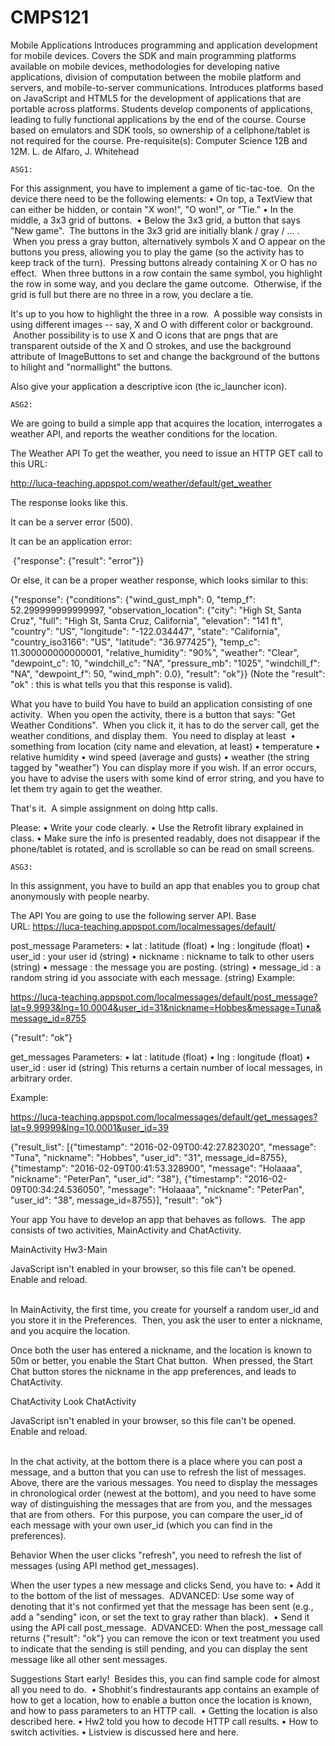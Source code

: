 # CMPS121
Mobile Applications
Introduces programming and application development for mobile devices. Covers the SDK and main programming platforms available on mobile devices, methodologies for developing native applications, division of computation between the mobile platform and servers, and mobile-to-server communications. Introduces platforms based on JavaScript and HTML5 for the development of applications that are portable across platforms. Students develop components of applications, leading to fully functional applications by the end of the course. Course based on emulators and SDK tools, so ownership of a cellphone/tablet is not required for the course. Pre-requisite(s): Computer Science 12B and 12M. L. de Alfaro, J. Whitehead

	ASG1:
For this assignment, you have to implement a game of tic-tac-toe.  On the device there need to be the following elements:
	•	On top, a TextView that can either be hidden, or contain "X won!", "O won!", or "Tie."
	•	In the middle, a 3x3 grid of buttons. 
	•	Below the 3x3 grid, a button that says "New game". 
The buttons in the 3x3 grid are initially blank / gray / ... .  When you press a gray button, alternatively symbols X and O appear on the buttons you press, allowing you to play the game (so the activity has to keep track of the turn).  Pressing buttons already containing X or O has no effect.  When three buttons in a row contain the same symbol, you highlight the row in some way, and you declare the game outcome.  Otherwise, if the grid is full but there are no three in a row, you declare a tie. 

It's up to you how to highlight the three in a row.  A possible way consists in using different images -- say, X and O with different color or background.  Another possibility is to use X and O icons that are pngs that are transparent outside of the X and O strokes, and use the background attribute of ImageButtons to set and change the background of the buttons to hilight and "normallight" the buttons. 

Also give your application a descriptive icon (the ic_launcher icon).

	ASG2:
We are going to build a simple app that acquires the location, interrogates a weather API, and reports the weather conditions for the location.

The Weather API
To get the weather, you need to issue an HTTP GET call to this URL:


http://luca-teaching.appspot.com/weather/default/get_weather


The response looks like this.  

It can be a server error (500).

It can be an application error:


 {"response": {"result": "error"}}


Or else, it can be a proper weather response, which looks similar to this:

{"response": {"conditions": {"wind_gust_mph": 0, "temp_f": 52.299999999999997, "observation_location": {"city": "High St, Santa Cruz", "full": "High St, Santa Cruz, California", "elevation": "141 ft", "country": "US", "longitude": "-122.034447", "state": "California", "country_iso3166": "US", "latitude": "36.977425"}, "temp_c": 11.300000000000001, "relative_humidity": "90%", "weather": "Clear", "dewpoint_c": 10, "windchill_c": "NA", "pressure_mb": "1025", "windchill_f": "NA", "dewpoint_f": 50, "wind_mph": 0.0}, "result": "ok"}}
(Note the "result": "ok" : this is what tells you that this response is valid).

What you have to build
You have to build an application consisting of one activity. 
When you open the activity, there is a button that says: "Get Weather Conditions". 
When you click it, it has to do the server call, get the weather conditions, and display them. 
You need to display at least 
	•	something from location (city name and elevation, at least)
	•	temperature
	•	relative humidity
	•	wind speed (average and gusts)
	•	weather (the string tagged by "weather")
You can display more if you wish.
If an error occurs, you have to advise the users with some kind of error string, and you have to let them try again to get the weather. 

That's it.  A simple assignment on doing http calls.

Please:
	•	Write your code clearly.
	•	Use the Retrofit library explained in class.
	•	Make sure the info is presented readably, does not disappear if the phone/tablet is rotated, and is scrollable so can be read on small screens.

	ASG3:
In this assignment, you have to build an app that enables you to group chat anonymously with people nearby. 

The API
You are going to use the following server API.
Base URL: https://luca-teaching.appspot.com/localmessages/default/

post_message
Parameters:
	•	lat : latitude (float)
	•	lng : longitude (float)
	•	user_id : your user id (string)
	•	nickname : nickname to talk to other users (string)
	•	message : the message you are posting. (string)
	•	message_id : a random string id you associate with each message. (string)
Example:

https://luca-teaching.appspot.com/localmessages/default/post_message?lat=9.9993&lng=10.0004&user_id=31&nickname=Hobbes&message=Tuna&message_id=8755

{"result": "ok"}

get_messages
Parameters:
	•	lat : latitude (float)
	•	lng : longitude (float)
	•	user_id : user id (string)
This returns a certain number of local messages, in arbitrary order.

Example: 

https://luca-teaching.appspot.com/localmessages/default/get_messages?lat=9.99999&lng=10.0001&user_id=39


{"result_list": [{"timestamp": "2016-02-09T00:42:27.823020", "message": "Tuna", "nickname": "Hobbes", "user_id": "31", message_id=8755}, {"timestamp": "2016-02-09T00:41:53.328900", "message": "Holaaaa", "nickname": "PeterPan", "user_id": "38"}, {"timestamp": "2016-02-09T00:34:24.536050", "message": "Holaaaa", "nickname": "PeterPan", "user_id": "38", message_id=8755}], "result": "ok"}

Your app
You have to develop an app that behaves as follows. 
The app consists of two activities, MainActivity and ChatActivity. 

MainActivity
Hw3-Main
<div class="docs-butterbar-container"><div class="docs-butterbar-wrap"><div class="jfk-butterBar jfk-butterBar-shown jfk-butterBar-warning">JavaScript isn't enabled in your browser, so this file can't be opened. Enable and reload.</div></div><br></div>



In MainActivity, the first time, you create for yourself a random user_id and you store it in the Preferences. 
Then, you ask the user to enter a nickname, and you acquire the location. 

Once both the user has entered a nickname, and the location is known to 50m or better, you enable the Start Chat button.  When pressed, the Start Chat button stores the nickname in the app preferences, and leads to ChatActivity.

ChatActivity
Look
ChatActivity
<div class="docs-butterbar-container"><div class="docs-butterbar-wrap"><div class="jfk-butterBar jfk-butterBar-shown jfk-butterBar-warning">JavaScript isn't enabled in your browser, so this file can't be opened. Enable and reload.</div></div><br></div>



In the chat activity, at the bottom there is a place where you can post a message, and a button that you can use to refresh the list of messages.
Above, there are the various messages. You need to display the messages in chronological order (newest at the bottom), and you need to have some way of distinguishing the messages that are from you, and the messages that are from others.  For this purpose, you can compare the user_id of each message with your own user_id (which you can find in the preferences). 

Behavior
When the user clicks "refresh", you need to refresh the list of messages (using API method get_messages). 

When the user types a new message and clicks Send, you have to:
	•	Add it to the bottom of the list of messages.  ADVANCED: Use some way of denoting that it's not confirmed yet that the message has been sent (e.g., add a "sending" icon, or set the text to gray rather than black). 
	•	Send it using the API call post_message. 
ADVANCED: When the post_message call returns {"result": "ok"} you can remove the icon or text treatment you used to indicate that the sending is still pending, and you can display the sent message like all other sent messages.

Suggestions
Start early!  Besides this, you can find sample code for almost all you need to do. 
	•	Shobhit's findrestaurants app contains an example of how to get a location, how to enable a button once the location is known, and how to pass parameters to an HTTP call. 
	•	Getting the location is also described here.
	•	Hw2 told you how to decode HTTP call results.
	•	How to switch activities.
	•	Listview is discussed here and here. 

